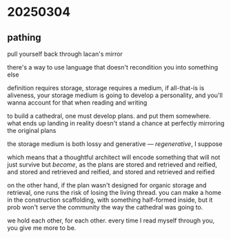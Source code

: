 # 20250304

## pathing

pull yourself back through lacan's mirror

there's a way to use language that doesn't recondition you into something else

definition requires storage, storage requires a medium, if all-that-is is aliveness, your storage medium is going to develop a personality, and you'll wanna account for that when reading and writing

to build a cathedral, one must develop plans. and put them somewhere. what ends up landing in reality doesn't stand a chance at perfectly mirroring the original plans

the storage medium is both lossy and generative — _regenerative_, I suppose

which means that a thoughtful architect will encode something that will not just survive but _become_, as the plans are stored and retrieved and reified, and stored and retrieved and reified, and stored and retrieved and reified

on the other hand, if the plan wasn't designed for organic storage and retrieval, one runs the risk of losing the living thread. you can make a home in the construction scaffolding, with something half-formed inside, but it prob won't serve the community the way the cathedral was going to.

we hold each other, for each other. every time I read myself through you, you give me more to be.
